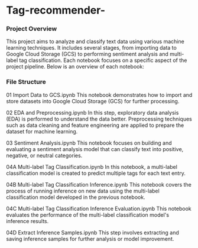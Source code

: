 # Tag-recommender-

### Project Overview
This project aims to analyze and classify text data using various machine learning techniques. It includes several stages, from importing data to Google Cloud Storage (GCS) to performing sentiment analysis and multi-label tag classification. Each notebook focuses on a specific aspect of the project pipeline. Below is an overview of each notebook:

### File Structure
01 Import Data to GCS.ipynb
This notebook demonstrates how to import and store datasets into Google Cloud Storage (GCS) for further processing.

02 EDA and Preprocessing.ipynb
In this step, exploratory data analysis (EDA) is performed to understand the data better. Preprocessing techniques such as data cleaning and feature engineering are applied to prepare the dataset for machine learning.

03 Sentiment Analysis.ipynb
This notebook focuses on building and evaluating a sentiment analysis model that can classify text into positive, negative, or neutral categories.

04A Multi-label Tag Classification.ipynb
In this notebook, a multi-label classification model is created to predict multiple tags for each text entry.

04B Multi-label Tag Classification Inference.ipynb
This notebook covers the process of running inference on new data using the multi-label classification model developed in the previous notebook.

04C Multi-label Tag Classification Inference Evaluation.ipynb
This notebook evaluates the performance of the multi-label classification model's inference results.

04D Extract Inference Samples.ipynb
This step involves extracting and saving inference samples for further analysis or model improvement.
